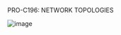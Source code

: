 PRO-C196: NETWORK TOPOLOGIES


![image](https://user-images.githubusercontent.com/72507845/235368938-5c604291-d0ad-4bc2-84e9-aa765c1ed7e0.png)
